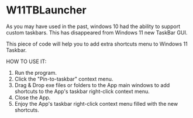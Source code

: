 # W11TBLauncher

As you may have used in the past, windows 10 had the ability to support custom taskbars.
This has disappeared from Windows 11 new TaskBar GUI.

This piece of code will help you to add extra shortcuts menu to Windows 11 Taskbar.

HOW TO USE IT:
1. Run the program.
2. Click the "Pin-to-taskbar" context menu.
3. Drag & Drop exe files or folders to the App main windows to add shortcuts to the App's taskbar right-click context menu.
4. Close the App.
5. Enjoy the App's taskbar right-click context menu filled with the new shortcuts.


